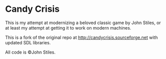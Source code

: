 #  Candy Crisis

This is my attempt at modernizing a beloved classic game by John Stiles, or at least my attempt at getting it to work on modern machines.

This is a fork of the original repo at http://candycrisis.sourceforge.net with updated SDL libraries.

All code is ©John Stiles. 
